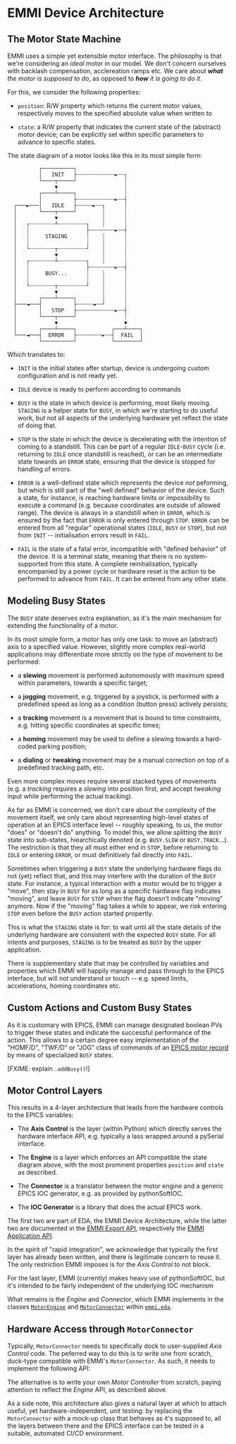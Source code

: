 # EMMI Device Architecture

## The Motor State Machine

EMMI uses a simple yet extensible motor interface. The philosophy is that
we're considering an *ideal* motor in our model. We don't concern ourselves
with backlash compensation, acclereation ramps etc. We care about ***what** the
motor is supposed to do*, as opposed to ***how** it is going to do it*.

For this, we consider the following properties:
  
  - `position`: R/W property which returns the current motor values,
    respectively moves to the specified absolute value when written to

  - `state`: a R/W property that indicates the current state of the
    (abstract) motor device; can be explicitly set within specific
	parameters to advance to specific states.
	
The state diagram of a motor looks like this in its most simple form:
```
          ┌──────────┐
          │   INIT   ├┄┄┄┄┄┄┄┄┄┄┄┄►┄┄┐
          └────┬─────┘               ┊
               ▼                     ┊
          ┌────┴─────┐               ┊
          │          ├┄┄┄┄┄┄┄┄┄┄┄┄►┄┄┤
  ┌───►───│   IDLE   ├┄┄┄┄┄►┄┄┐      ┊
  │       └────┬─────┘        ┊      ┊
  │            ▼              ┊      ┊
  │   ┌┈┈┈┈┈┈┈┈┴┈┈┈┈┈┈┈┈┈┐    ┊      ┊
  │   ┊                  ├┄┄┄┄┄┄┄┄►┄┄┤
  │   ┊     STAGING      ┊    ┊      ┊
  │   ┊                  ┊    ┊      ┊
  │   └┈┈┈┈┈┈┈┈┬┈┈┈┈┈┈┈┈┈┘    ┊      ┊
  │            ▼              ┊      ┊
  │   ┌┈┈┈┈┈┈┈┈┴┈┈┈┈┈┈┈┈┈┐    ┊      ┊
  │   ┊                  ├┄┄┄┄┄┄┄┄►┄┄┤
  │   ┊     BUSY...      ┊    ┊      ┊
  │   ┊                  ┊    ┊      ┊
  │   └┈┈┈┈┈┈┈┈┬┈┈┈┈┈┈┈┈┈┘    ┊      ┊
  │            ▼              ┊      ┊
  │       ┌────┴─────┐        ┊      ┊
  ├───◄───┤          ├┄┄┄┄┄◄┄┄┘      ┊
  │       │   STOP   ├┄┄┄┄┄┄┄┄┄┄┄┄►┄┄┤
  │       └────┬─────┘               ┊
  │            ▼                     ▼
  │       ┌────┴─────┐           ┌───┴────┐
  └───◄───┤  ERROR   ├┄┄┄┄┄┄┄┄►┄┄┤  FAIL  │
          └──────────┘           └────────┘
```

Which translates to:

  - `INIT` is the initial states after startup, device is undergoing
    custom configuration and is not ready yet.

  - `IDLE` device is ready to perform according to commands
	 
  - `BUSY` is the state in which device is performing, most likely moving.
    `STAGING` is a helper state for `BUSY`, in which we're starting to
	do useful work, but not all aspects of the underlying hardware yet
	reflect the state of doing that.
  
  - `STOP` is the state in which the device is decelerating with the
    intention of coming to a standstill. This can be part of a regular
    `IDLE`-`BUSY` cycle (i.e. returning to `IDLE` once standstill is reached),
	or can be an intermediate state towards an `ERROR` state, ensuring
	that the device is stopped for handling of errors.
    
  - `ERROR` is a well-defined state which represents the device *not*
    peforming, but which is still part of the "well defined" behavior of
	the device. Such a state, for instance, is reaching hardware limits
	or impossibility to execute a command (e.g. because coordinates are
	outside of allowed range). The device is always in a standstill
	when in `ERROR`, which is ensured by the fact that `ERROR` is only
	entered through `STOP`. `ERROR` can be entered from all "regular"
	operational states (`IDLE`, `BUSY` or `STOP`), but not from `INIT`
	-- initialisation errors result in `FAIL`.
    
  - `FAIL` is the state of a fatal error, incompatible with "defined
    behavior" of the device. It is a terminal state, meaning that there
	is no system-supported from this state. A complete reinitialisation,
	typically encompanied by a power cycle or hardware reset is the
	action to be performed to advance from `FAIL`. It can be entered
	from any other state.

## Modeling Busy States

The `BUSY` state deserves extra explanation, as it's the main mechanism
for extending the functionality of a motor.

In its most simple form, a motor has only one task: to move an (abstract)
axis to a specified value. However, slightly more complex real-world
applications may differentiate more strictly on the type of movement
to be performed:

  - a **slewing** movement is performed autonomously with maximum
    speed within parameters, towards a specific target;

  - a **jogging** movement, e.g. triggered by a joystick, is performed
    with a predefined speed as long as a condition (button press)
	actively persists;
	
  - a **tracking** movement is a movement that is bound to time
    constraints, e.g. hitting specific coordinates at specific times;
	
  - a **homing** movement may be used to define a slewing towards
    a hard-coded parking position;
	
  - a **dialing** or **tweaking** movement may be a manual correction
    on top of a predefined tracking path, etc.

Even more complex moves require several stacked types of movements
(e.g. a *tracking* requires a *slewing* into position first, and
accept *tweaking* input while performing the actual tracking).

As far as EMMI is concerned, we don't care about the complexity of
the movement itself, we only care about representing high-level
states of operation at an EPICS interface level -- roughly speaking,
to us, the motor "does" or "doesn't do" anything. To model this,
we allow splitting the `BUSY` state into sub-states, hiearchically
denoted (e.g. `BUSY.SLEW` or `BUSY.TRACK`...). The restriction is
that they all must either end in `STOP`, before returning to `IDLE`
or entering `ERROR`, or must definitively fail directly into `FAIL`.

Sometimes when triggering a `BUSY` state the underlying hardware
flags do not (yet) reflect that, and this may interfere with the
duration of the `BUSY` state. For instance, a typical interaction
with a motor would be to trigger a "move", then stay in `BUSY` for
as long as a specific hardware flag indicates "moving", and leave
`BUSY` for `STOP` when the flag doesn't indicate "moving" anymore.
Now if the "moving" flag takes a while to appear, we risk entering
`STOP` even before the `BUSY` action started propertly.

This is what the `STAGING` state is for: to wait until all the 
state details of the underlying hardware are consistent with the
expected `BUSY` state. For all intents and purposes, `STAGING`
is to be treated as `BUSY` by the upper application.

There is supplementary state that may be controlled by variables
and properties
which EMMI will happily manage and pass through to the EPICS interface,
but will not understand or touch -- e.g. speed limits, accelerations,
homing coordinates etc.

## Custom Actions and Custom Busy States

As it is customary with EPICS, EMMI can manage designated
boolean PVs to trigger these states and indicate the successful
performance of the action. This allows to a certain degree easy
implementation of the "HOMF/D", "TWF/D" or "JOG" class of commands of
an
[EPICS motor record](https://epics.anl.gov/bcda/synApps/motor/R7-1/motorRecord.html) by means of specialized `BUSY` states.

[FXIME: explain `.addBusy()`!]

## Motor Control Layers

This results in a 4-layer architecture that leads from the hardware
controls to the EPICS variables:
 
  - The **Axis Control** is the layer (within Python) which
    directly serves the hardware interface API, e.g. typically a 
	lass wrapped around a pySerial interface.
	
  - The **Engine** is a layer which enforces an API compatible
    the state diagram above, with the most prominent properties
	`position` and `state` as described.

  - The **Connector** is a translator between the motor engine and 
    a generic EPICS IOC generator, e.g. as provided by pythonSoftIOC.
	
  - The **IOC Generator** is a library that does the actual EPICS work.
  
The first two are part of EDA, the EMMI Device Architecture, while
the latter two are documented in the [EMMI Export API](./api.md),
respectively the [EMMI Application API](./app.md).
  
In the spirit of "rapid integration", we acknowledge that typically the
first layer has already been written, and there is legitimate concern 
to reuse it.
The only restriction EMMI imposes is for the *Axis Control*
to not block.

For the last layer, EMMI (currently) makes heavy use of pythonSoftIOC,
but it's intended to be fairly independent of the underlying IOC
mechanism
	
What remains is the *Engine* and *Connector*, which EMMI
implements in the classes [`MotorEngine`]() and [`MotorConnector`]()
within [`emmi.eda`](../src/emmi/eda.py).

## Hardware Access through `MotorConnector`

Typically, `MotorConnector` needs to specifically dock to user-supplied
*Axis Control* code. The peferred way to do this is to write
one from scratch, duck-type compatible with EMMI's `MotorConnector`.
As such, it needs to implement the following API:
	 
The alternative is to write your own *Motor Controller* from scratch,
paying attention to reflect the *Engine* API, as described above.
	 
As a side note, this architecture also gives a natural layer at which
to attach useful, yet hardware-independent, unit testing: by replacing
the `MotorConnector` with a mock-up class that behaves as it's supposed
to, all the layers between there and the EPICS interface can be tested
in a suitable, automated CI/CD environment.
